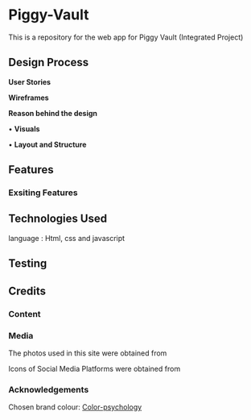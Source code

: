 # Piggy-Vault
This is a repository for the web app for Piggy Vault (Integrated Project)




## Design Process




**User Stories**


**Wireframes**



**Reason behind the design**


•  **Visuals**



•  **Layout and Structure**





## Features
### Exsiting Features



## Technologies Used
language : Html, css and javascript


## Testing


## Credits

### Content


### Media

The photos used in this site were obtained from


Icons of Social Media Platforms were obtained from


### Acknowledgements


Chosen brand colour: [Color-psychology](https://www.toptal.com/designers/ux/color-psychology#:~:text=Beige%3A%20Beige%20can%20be%20warm,psychological%20influence%20on%20its%20own.)
